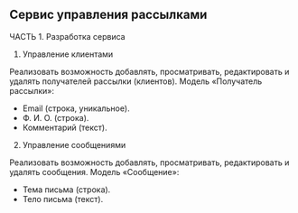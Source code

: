 ## Сервис управления рассылками

ЧАСТЬ 1. Разработка сервиса
1. Управление клиентами

Реализовать возможность добавлять, просматривать, редактировать и удалять получателей рассылки (клиентов).
Модель «Получатель рассылки»:

 * Email (строка, уникальное).
 * Ф. И. О. (строка).
 * Комментарий (текст).


2. Управление сообщениями

Реализовать возможность добавлять, просматривать, редактировать и удалять сообщения.
Модель «Сообщение»:

* Тема письма (строка).
* Тело письма (текст).
